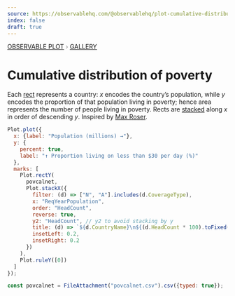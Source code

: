 ```yaml
---
source: https://observablehq.com/@observablehq/plot-cumulative-distribution-of-poverty
index: false
draft: true
---
```


<div style="color: grey; font: 13px/25.5px var(--sans-serif); text-transform: uppercase;"><h1 style="display: none;">Plot: Cumulative distribution of poverty</h1><a href="/plot">Observable Plot</a> › <a href="/@observablehq/plot-gallery">Gallery</a></div>

# Cumulative distribution of poverty

Each [rect](https://observablehq.com/plot/marks/rect) represents a country: _x_ encodes the country’s population, while _y_ encodes the proportion of that population living in poverty; hence area represents the number of people living in poverty. Rects are [stacked](https://observablehq.com/plot/transforms/stack) along _x_ in order of descending _y_. Inspired by [Max Roser](https://ourworldindata.org/poverty-minimum-growth-needed).

```js echo
Plot.plot({
  x: {label: "Population (millions) →"},
  y: {
    percent: true,
    label: "↑ Proportion living on less than $30 per day (%)"
  },
  marks: [
    Plot.rectY(
      povcalnet,
      Plot.stackX({
        filter: (d) => ["N", "A"].includes(d.CoverageType),
        x: "ReqYearPopulation",
        order: "HeadCount",
        reverse: true,
        y2: "HeadCount", // y2 to avoid stacking by y
        title: (d) => `${d.CountryName}\n${(d.HeadCount * 100).toFixed(1)}%`,
        insetLeft: 0.2,
        insetRight: 0.2
      })
    ),
    Plot.ruleY([0])
  ]
});
```

```js echo
const povcalnet = FileAttachment("povcalnet.csv").csv({typed: true});
```
